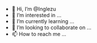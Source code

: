 - 👋 Hi, I’m @Inglezu
- 👀 I’m interested in ...
- 🌱 I’m currently learning ...
- 💞️ I’m looking to collaborate on ...
- 📫 How to reach me ...

<!---
Inglezu/Inglezu is a ✨ special ✨ repository because its `README.md` (this file) appears on your GitHub profile.
You can click the Preview link to take a look at your changes.
--->

